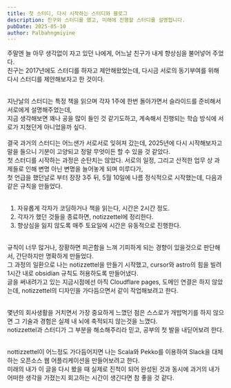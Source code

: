 ```yaml
---
title: 첫 스터디, 다시 시작하는 스터디와 블로그
description: 친구와 스터디를 했고, 미래에 진행할 스터디를 설명합니다.
pubDate: 2025-05-10
author: Palbahngmiyine
---
```


주말엔 늘 아무 생각없이 자고 있던 나에게, 어느날 친구가 내게 향상심을 불어넣어 주었다.  
친구는 2017년에도 스터디를 하자고 제안해왔었는데, 다시금 서로의 동기부여를 위해 다시 스터디를 제안해보자고 한 것이다.<br/><br/>

지난날의 스터디는 특정 책을 읽으며 각자 1주에 한번 돌아가면서 슬라이드를 준비해서 서로에게 설명해주었는데,<br/>
지금 생각해보면 꽤나 공을 많이 들인 것 같기도하고, 계속해서 진행되는 학습 방식에 서로가 지쳤던게 아니었을까 싶다.<br/>  
결국 과거의 스터디는 어느샌가 서로서로 잊혀져 갔는데, 2025년에 다시 시작해보자고 말을 들으니 기분이 고양되고 정말 무엇이든 할 수 있을 것 같았다.<br/>
첫 스터디를 시작하는 과정은 순탄치는 않았다. 서로의 일정, 그리고 산적한 업무 상 과제들로 인해 변명 아닌 변명을 늘어놓게 되며 미루다가,<br/>
첫 언급을 했던날로 부터 장장 3주 뒤, 5월 10일에 나름 정식적으로 시작했는데, 다음과 같은 규칙을 만들었다.<br/><br/>

1. 자유롭게 각자가 코딩하거나 책을 읽는다, 시간은 2시간 정도.
2. 각자가 했던 것들을 종료하면, notizzettel에 정리한다.
3. 향상심을 잃지 않도록 매주 토요일에 시간은 유동적으로 진행한다.

<br/>규칙이 너무 많거나, 장황하면 피곤함을 느껴 기피하게 되는 경향이 있을것으로 판단해서, 간단하지만 명확하게 만들었다.<br/>
그 과정의 일환으로 나는 notizzettel을 만들기 시작했고, cursor와 astro의 힘을 빌려 1시간 내로 obsidian 규칙도 허용하도록 만들어냈다.<br/>
글을 써내려가고 있는 지금시점에선 아직 Cloudflare pages, 도메인 연결은 하지 않았는데, notizzettel의 디자인을 가다듬으면서 같이 작업해보려고 한다.<br/><br/>

몇년의 회사생활을 거치면서 가장 중요하게 느꼈던 점은 스스로가 개밥먹기를 하지 않으면 그 기술과 경험은 실제 내 뇌에 축적되지 않는것을 느꼈다.  
notizzettel과 스터디가 그 부분을 해소해주리라 믿고, 공부의 첫 발을 내딛어보려 한다.<br/><br/>

nottizzettel이 어느정도 가다듬어지면 나는 Scala와 Pekko를 이용하여 Slack을 대체하는 오픈소스 웹 어플리케이션을 만들어보려고 한다.  
미래의 내가 이 글을 다시 봤을 때 실제로 진척이 되어 완성된 것과 동시에 과거의 내가 어떠한 생각을 가졌는지 회고하는 시간이 생긴다면 참 좋을 것 같다.
